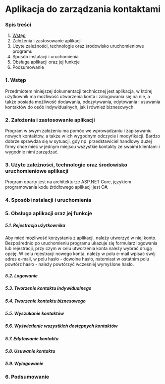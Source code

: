 # Aplikacja do zarządzania kontaktami

### Spis treści

1. [Wstęp](#wstęp)
2. Założenia i zastosowanie aplikacji
3. Użyte zależności, technologie oraz środowisko uruchomieniowe programu
4. Sposób instalacji i uruchomienia
5. Obsługa aplikacji oraz jej funkcje
6. Podsumowanie

### 1. Wstęp

Przedmiotem niniejszej dokumentacji technicznej jest aplikacja, w której użytkownik ma możliwość utworzenia konta i zalogowania się na nie,
a także posiada możliwość dodawania, odczytywania, edytowania i usuwania kontaktów do osób indywidualnych, jak i również biznesowych. 

### 2. Założenia i zastosowanie aplikacji

Program w swym założeniu ma pomóc we wprowadzaniu i zapisywaniu nowych kontaktów, a także w ich wygodnym odczycie i modyfikacji. 
Bardzo dobrze sprawdza się w sytuacji, gdy np. przedstawiciel handlowy dużej firmy chce mieć w jednym miejscu wszystkie kontakty ze swoimi klientami i wygodnie nimi zarządzać.

### 3. Użyte zależności, technologie oraz środowisko uruchomieniowe aplikacji

Program oparty jest na architekturze ASP.NET Core, językiem programowania kodu źródłowego aplikacji jest C#. 

### 4. Sposób instalacji i uruchomienia

### 5. Obsługa aplikacji oraz jej funkcje

##### 5.1. Rejestracja użytkownika

Aby mieć możliwość korzystania z aplikacji, należy utworzyć w niej konto. Bezpośrednio po uruchomieniu programu ukazuje się formularz logowania lub rejestracji, przy czym w celu utworzenia konta należy wybrać drugą opcję.
W celu rejestracji nowego konta, należy w polu e-mail wpisać swój adres e-mail, w polu hasło - dowolne hasło, natomiast w ostatnim polu powtórz hasło - należy powtórzyć wcześniej wymyślone hasło.

##### 5.2. Logowanie

##### 5.3. Tworzenie kontaktu indywidualnego

##### 5.4. Tworzenie kontaktu biznesowego

##### 5.5. Wyszukanie kontaktów

##### 5.6. Wyświetlenie wszystkich dostępnych kontaktów

##### 5.7. Edytowanie kontaktu

##### 5.8. Usuwanie kontaktu

##### 5.9. Wylogowanie

### 6. Podsumowanie
